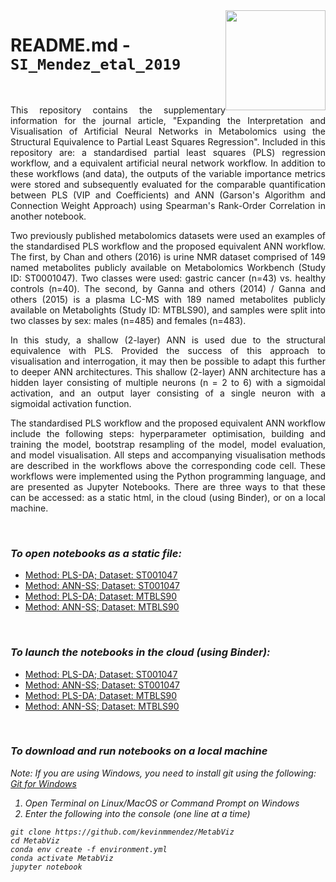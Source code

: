 <img src="cimcb_logo.png" style="width: 160px; float: right;">

# README.md - `SI_Mendez_etal_2019`   

<br/>

<p align="justify">This repository contains the supplementary information for the journal article, "Expanding the Interpretation and Visualisation of Artificial Neural Networks in Metabolomics using the Structural Equivalence to Partial Least Squares Regression". Included in this repository are: a standardised partial least squares (PLS) regression workflow, and a equivalent artificial neural network workflow. In addition to these workflows (and data), the outputs of the variable importance metrics were stored and subsequently evaluated for the comparable quantification between PLS (VIP and Coefficients) and ANN (Garson's Algorithm and Connection Weight Approach) using Spearman's Rank-Order Correlation in another notebook.</p>

<p align="justify">Two previously published metabolomics datasets were used an examples of the standardised PLS workflow and the proposed equivalent ANN workflow. The first, by Chan and others (2016) is urine NMR dataset comprised of 149 named metabolites publicly available on Metabolomics Workbench (Study ID: ST0001047). Two classes were used: gastric cancer (n=43) vs. healthy controls (n=40). The second, by Ganna and others (2014) / Ganna and others (2015) is a plasma LC-MS with 189 named metabolites publicly available on Metabolights (Study ID: MTBLS90), and samples were split into two classes by sex: males (n=485) and females (n=483).</p>

<p align="justify">In this study, a shallow (2-layer) ANN is used due to the structural equivalence with PLS. Provided the success of this approach to visualisation and interrogation, it may then be possible to adapt this further to deeper ANN architectures. This shallow (2-layer) ANN architecture has a hidden layer consisting of multiple neurons (n = 2 to 6) with a sigmoidal activation, and an output layer consisting of a single neuron with a sigmoidal activation function.</p>

<p align="justify">The standardised PLS workflow and the proposed equivalent ANN workflow include the following steps: hyperparameter optimisation, building and training the model, bootstrap resampling of the model, model evaluation, and model visualisation. All steps and accompanying visualisation methods are described in the workflows above the corresponding code cell. These workflows were implemented using the Python programming language, and are presented as Jupyter Notebooks. There are three ways to that these can be accessed: as a static html, in the cloud (using Binder), or on a local machine.</p>

<br/>

### *To open notebooks as a static file:* 
-  [Method: PLS-DA; Dataset: ST001047](https://kevinmmendez.github.io/ignore/static/PLSDA_ST001047.html)
-  [Method: ANN-SS; Dataset: ST001047](https://kevinmmendez.github.io/ignore/static/ANNSigSig_ST001047.html)
-  [Method: PLS-DA; Dataset: MTBLS90](https://kevinmmendez.github.io/ignore/static/PLSDA_MTBLS90.html)
-  [Method: ANN-SS; Dataset: MTBLS90](https://kevinmmendez.github.io/ignore/static/ANNSigSig_MTBLS90.html)

<br/>

### *To launch the notebooks in the cloud (using Binder):* 
-  [Method: PLS-DA; Dataset: ST001047](https://mybinder.org/v2/gh/kevinmmendez/ignore/master?filepath=notebook/static/PLSDA_ST001047.ipynb)
-  [Method: ANN-SS; Dataset: ST001047](https://mybinder.org/v2/gh/kevinmmendez/ignore/master?filepath=notebook/static/ANNSigSig_ST001047.ipynb)
-  [Method: PLS-DA; Dataset: MTBLS90](https://mybinder.org/v2/gh/kevinmmendez/ignore/master?filepath=notebook/static/PLSDA_MTBLS90.ipynb)
-  [Method: ANN-SS; Dataset: MTBLS90](https://mybinder.org/v2/gh/kevinmmendez/ignore/master?filepath=notebook/static/ANNSigSig_MTBLS90.ipynb)

<br/>

### *To download and run notebooks on a local machine*

<i>Note: If you are using Windows, you need to install git using the following:<i/> [Git for Windows](https://gitforwindows.org/)

1. Open Terminal on Linux/MacOS or Command Prompt on Windows
2. Enter the following into the console (one line at a time)

```console
git clone https://github.com/kevinmmendez/MetabViz
cd MetabViz
conda env create -f environment.yml
conda activate MetabViz
jupyter notebook
```

<br/>
